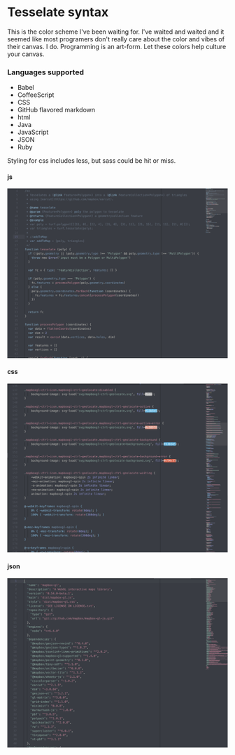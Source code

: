 # Tesselate syntax

This is the color scheme I've been waiting for. I've waited and waited and it seemed like most programers don't really care about the color and vibes of their canvas. I do. Programming is an art-form. Let these colors help culture your canvas.

### Languages supported

- Babel
- CoffeeScript
- CSS
- GitHub flavored markdown
- html
- Java
- JavaScript
- JSON
- Ruby

Styling for css includes less, but sass could be hit or miss.

#### js

![showcase-js](https://github.com/CraigglesO/tesselate-syntax/blob/master/showcase/javascript.png?raw=true)

#### css

![showcase-json](https://github.com/CraigglesO/tesselate-syntax/blob/master/showcase/css.png?raw=true)

#### json

![showcase-json](https://github.com/CraigglesO/tesselate-syntax/blob/master/showcase/json.png?raw=true)

